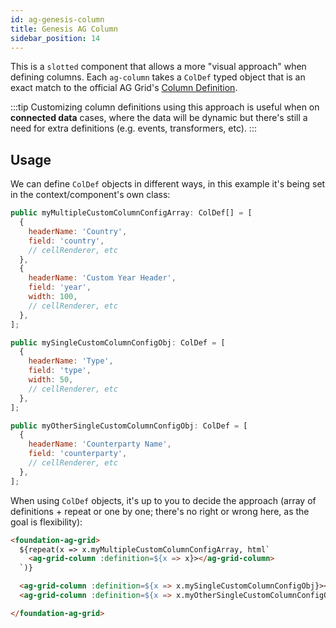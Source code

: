 ```yaml
---
id: ag-genesis-column
title: Genesis AG Column
sidebar_position: 14
---
```


This is a `slotted` component that allows a more "visual approach" when defining columns. Each `ag-column` takes a `ColDef` typed object that is an exact match to the official AG Grid's [Column Definition](https://www.ag-grid.com/javascript-data-grid/column-definitions/).

:::tip 
Customizing column definitions using this approach is useful when on **connected data** cases, where the data will be dynamic but there's still a need for extra definitions (e.g. events, transformers, etc).
:::

## Usage

We can define `ColDef` objects in different ways, in this example it's being set in the context/component's own class:

```jsx title="ColDef array setting custom headerName and others"
public myMultipleCustomColumnConfigArray: ColDef[] = [
  {
    headerName: 'Country',
    field: 'country',
    // cellRenderer, etc
  },
  {
    headerName: 'Custom Year Header',
    field: 'year',
    width: 100,
    // cellRenderer, etc
  },
];
```

```jsx title="Two ColDef objects setting custom headerName and others"
public mySingleCustomColumnConfigObj: ColDef = [
  {
    headerName: 'Type',
    field: 'type',
    width: 50,
    // cellRenderer, etc
  },
];

public myOtherSingleCustomColumnConfigObj: ColDef = [
  {
    headerName: 'Counterparty Name',
    field: 'counterparty',
    // cellRenderer, etc
  },
];
```

When using `ColDef` objects, it's up to you to decide the approach (array of definitions + repeat or one by one; there's no right or wrong here, as the goal is flexibility):

```html title="Using the ColDef array of objects with an extra single object"
<foundation-ag-grid>
  ${repeat(x => x.myMultipleCustomColumnConfigArray, html`
    <ag-grid-column :definition=${x => x}></ag-grid-column>
  `)}

  <ag-grid-column :definition=${x => x.mySingleCustomColumnConfigObj}></ag-grid-column>
  <ag-grid-column :definition=${x => x.myOtherSingleCustomColumnConfigObj}></ag-grid-column>

</foundation-ag-grid>
```
